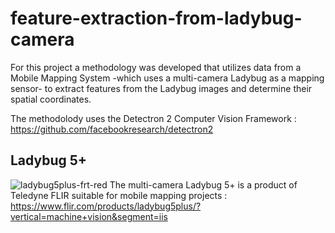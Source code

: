 # feature-extraction-from-ladybug-camera
For this project a methodology was developed that utilizes data from a Mobile Mapping System -which uses a multi-camera Ladybug as a mapping sensor- to extract features from the Ladybug images and determine their spatial coordinates.

The methodolody uses the Detectron 2 Computer Vision Framework : https://github.com/facebookresearch/detectron2

## Ladybug 5+
![ladybug5plus-frt-red](https://github.com/GElpida/feature-extraction-from-ladybug-camera/assets/162966788/83de8cfa-3f98-4303-8c37-20e5e7db9a97)
The multi-camera Ladybug 5+ is a product of Teledyne FLIR suitable for mobile mapping projects : 
https://www.flir.com/products/ladybug5plus/?vertical=machine+vision&segment=iis
